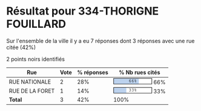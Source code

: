 # Résultat pour 334-THORIGNE FOUILLARD

Sur l'ensemble de la ville il y a eu 7 réponses dont 3 réponses avec une rue citée (42%)

2 points noirs identifiés

| Rue | Vote | % réponses | % Nb rues cités|
|-----|------|------------|----------------|
| RUE NATIONALE | 2 | 28% | <img src="../../img/bar_66.gif" />&nbsp;66%|
| RUE DE LA FORET | 1 | 14% | <img src="../../img/bar_33.gif" />&nbsp;33%|
| **Total** | 3 | 42% | 100%|
